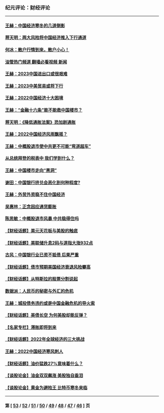 ### 纪元评论：财经评论
---
#### [王赫：中国经济寒冬的几道侧影](../../pages/nsc1026/n13932953.md?03230330) 
#### [蒋天明：两大风险将中国经济推入下行通道](../../pages/nsc1026/n13929820.md?03230330) 
#### [何冰：散户行情到来，散户小心！](../../pages/nsc1026/n13928308.md?03230330) 
#### [油管热门频道 翻墙必看视频 新闻](ok?03230330)
#### [王赫：2023中国进出口或很艰难](../../pages/nsc1026/n13911515.md?03230330) 
#### [王赫：2023中美贸易或将下行](../../pages/nsc1026/n13899005.md?03230330) 
#### [王赫：2022中国经济十大困境](../../pages/nsc1026/n13883766.md?03230330) 
#### [王赫：“金融十六条”能不能救中国楼市？](../../pages/nsc1026/n13868431.md?03230330) 
#### [蒋天明：《降低通胀法案》恐加剧通胀](../../pages/nsc1026/n13806996.md?03230330) 
#### [王赫：2022中国经济风雨飘摇？](../../pages/nsc1026/n13803207.md?03230330) 
#### [王赫：中概股退市使中共更不可能“弯道超车”](../../pages/nsc1026/n13802858.md?03230330) 
#### [从总统拜登的税表中 我们学到什么？](../../pages/nsc1026/n13773081.md?03230330) 
#### [王赫：中国楼市走向“黑洞”](../../pages/nsc1026/n13770647.md?03230330) 
#### [谢田：中国银行挤兑会恶化到何种程度?](../../pages/nsc1026/n13766965.md?03230330) 
#### [王赫：外贸外资稳不住中国经济](../../pages/nsc1026/n13753933.md?03230330) 
#### [吴惠林：正念因应通货膨胀](../../pages/nsc1026/n13750350.md?03230330) 
#### [陈思敏：中概股退市风暴 中共稳得住吗](../../pages/nsc1026/n13738978.md?03230330) 
#### [【财经话题】美元天花板与美股的触底](../../pages/nsc1026/n13736495.md?03230330) 
#### [【财经话题】美联储升息2码与道指大涨932点](../../pages/nsc1026/n13727377.md?03230330) 
#### [古风：中国银行业已资不抵债 后果严重](../../pages/nsc1026/n13726111.md?03230330) 
#### [【财经话题】债市预期美国经济衰退风险攀高](../../pages/nsc1026/n13698043.md?03230330) 
#### [【财经话题】从特斯拉的股票分割说起](../../pages/nsc1026/n13679733.md?03230330) 
#### [数据派：人民币的秘密与外汇的危机](../../pages/nsc1026/n13667092.md?03230330) 
#### [王赫：城投债务违约或是中国金融危机的导火索](../../pages/nsc1026/n13665322.md?03230330) 
#### [【财经话题】美债长空 为何美股却能反弹？](../../pages/nsc1026/n13665895.md?03230330) 
#### [【名家专栏】滞胀即将到来](../../pages/nsc1026/n13658171.md?03230330) 
#### [【财经话题】2022年全球经济的三大挑战](../../pages/nsc1026/n13654423.md?03230330) 
#### [王赫：2022中国经济寒风刺人](../../pages/nsc1026/n13651403.md?03230330) 
#### [【财经话题】油价猛跌27%意味着什么？](../../pages/nsc1026/n13648767.md?03230330) 
#### [【谈股论金】油金双双飙涨 美股独自垂泪](../../pages/nsc1026/n13631742.md?03230330) 
#### [【谈股论金】黄金为避险王 比特币寒冬来临](../../pages/nsc1026/n13600406.md?03230330) 

---
#### 第 [ [53](./53.md?03230330) / [52](./52.md?03230330) / [51](./51.md?03230330) / [50](./50.md?03230330) / [49](./49.md?03230330) / [48](./48.md?03230330) / [47](./47.md?03230330) / [46](./46.md?03230330) ] 页

